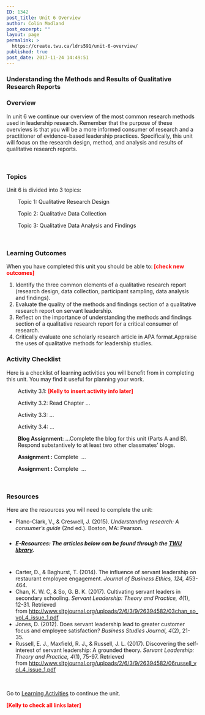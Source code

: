 ```yaml
---
ID: 1342
post_title: Unit 6 Overview
author: Colin Madland
post_excerpt: ""
layout: page
permalink: >
  https://create.twu.ca/ldrs591/unit-6-overview/
published: true
post_date: 2017-11-24 14:49:51
---
```

<h3>Understanding the Methods and Results of Qualitative Research Reports</h3>
<h3>Overview</h3>
In unit 6 we continue our overview of the most common research methods used in leadership research. Remember that the purpose of these overviews is that you will be a more informed consumer of research and a practitioner of evidence-based leadership practices. Specifically, this unit will focus on the research design, method, and analysis and results of qualitative research reports.

&nbsp;
<h3>Topics</h3>
Unit 6 is divided into 3 topics:
<p style="padding-left: 30px">Topic 1: Qualitative Research Design</p>
<p style="padding-left: 30px">Topic 2: Qualitative Data Collection</p>
<p style="padding-left: 30px">Topic 3: Qualitative Data Analysis and Findings</p>
&nbsp;
<h3>Learning Outcomes</h3>
When you have completed this unit you should be able to:<span style="color: #ff0000"><strong> [check new outcomes]</strong></span>
<ol>
 	<li>Identify the three common elements of a qualitative research report (research design, data collection, participant sampling, data analysis and findings).</li>
 	<li>Evaluate the quality of the methods and findings section of a qualitative research report on servant leadership.</li>
 	<li>Reflect on the importance of understanding the methods and findings section of a qualitative research report for a critical consumer of research.</li>
 	<li>Critically evaluate one scholarly research article in APA format.Appraise the uses of qualitative methods for leadership studies.</li>
</ol>
<h3>Activity Checklist</h3>
Here is a checklist of learning activities you will benefit from in completing this unit. You may find it useful for planning your work.
<p style="padding-left: 30px">Activity 3.1: <span style="color: #ff0000"><strong>[Kelly to insert activity info later]</strong></span></p>
<p style="padding-left: 30px">Activity 3.2: Read Chapter …</p>
<p style="padding-left: 30px">Activity 3.3: …</p>
<p style="padding-left: 30px">Activity 3.4: …</p>
<p style="padding-left: 30px"><strong>Blog Assignment</strong>: …Complete the blog for this unit (Parts A and B). Respond substantively to at least two other classmates’ blogs.</p>
<p style="padding-left: 30px"><strong>Assignment :</strong> Complete  …</p>
<p style="padding-left: 30px"><strong>Assignment :</strong> Complete  …</p>
&nbsp;
<h3>Resources</h3>
Here are the resources you will need to complete the unit:
<ul>
 	<li>Plano-Clark, V., &amp; Creswell, J. (2015). <em>Understanding research: A consumer’s guide</em> (2nd ed.). Boston, MA: Pearson.
<h5></h5>
</li>
 	<li>
<h5>E-Resources: The articles below can be found through the <a href="https://www.twu.ca/library">TWU library</a>.</h5>
&nbsp;</li>
 	<li>Carter, D., &amp; Baghurst, T. (2014). The influence of servant leadership on restaurant employee engagement. <em>Journal of Business Ethics, 124,</em> 453-464.&nbsp;</li>
 	<li>Chan, K. W. C, &amp; So, G. B. K. (2017). Cultivating servant leaders in secondary schooling. <em>Servant Leadership: Theory and Practice, 4</em>(1), 12-31. Retrieved from <a href="http://www.sltpjournal.org/uploads/2/6/3/9/26394582/03chan_so_vol_4_issue_1.pdf">http://www.sltpjournal.org/uploads/2/6/3/9/26394582/03chan_so_vol_4_issue_1.pdf</a>&nbsp;</li>
 	<li>Jones, D. (2012). Does servant leadership lead to greater customer focus and employee satisfaction? <em>Business Studies Journal, 4</em>(2), 21-35.&nbsp;</li>
 	<li>Russell, E. J., Maxfield, R. J., &amp; Russell, J. L. (2017). Discovering the self-interest of servant leadership: A grounded theory. <em>Servant Leadership: Theory and Practice, 4</em>(1), 75-97. Retrieved from <a href="http://www.sltpjournal.org/uploads/2/6/3/9/26394582/06russell_vol_4_issue_1.pdf">http://www.sltpjournal.org/uploads/2/6/3/9/26394582/06russell_vol_4_issue_1.pdf</a></li>
</ul>
&nbsp;

Go to <a href="https://create.twu.ca/icandothis/2018/01/01/ldrs-591-unit-1/">Learning Activities</a> to continue the unit.

<span style="color: #ff0000"><strong>[Kelly to check all links later]</strong></span>